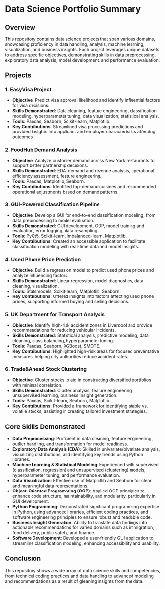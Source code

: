 # Data Science Portfolio Summary

## Overview
This repository contains data science projects that span various domains, showcasing proficiency in data handling, analysis, machine learning, visualization, and business insights. Each project leverages unique datasets to address specific objectives, demonstrating skills in data preprocessing, exploratory data analysis, model development, and performance evaluation.

## Projects

### 1. EasyVisa Project
- **Objective**: Predict visa approval likelihood and identify influential factors for visa decisions.
- **Skills Demonstrated**: Data cleaning, feature engineering, classification modeling, hyperparameter tuning, data visualization, statistical analysis.
- **Tools**: Pandas, Seaborn, Scikit-learn, Matplotlib.
- **Key Contributions**: Streamlined visa processing predictions and provided insights into applicant and employer characteristics affecting outcomes.

### 2. FoodHub Demand Analysis
- **Objective**: Analyze customer demand across New York restaurants to support better partnership decisions.
- **Skills Demonstrated**: EDA, demand and revenue analysis, operational efficiency assessment, feature engineering.
- **Tools**: Pandas, Matplotlib, Seaborn.
- **Key Contributions**: Identified top-demand cuisines and recommended operational adjustments based on demand patterns.

### 3. GUI-Powered Classification Pipeline
- **Objective**: Develop a GUI for end-to-end classification modeling, from data preprocessing to model evaluation.
- **Skills Demonstrated**: GUI development, OOP, model training and evaluation, error logging, data resampling.
- **Tools**: PyQt5, Scikit-learn, Imbalanced-learn, Matplotlib.
- **Key Contributions**: Created an accessible application to facilitate classification modeling with real-time data and model insights.

### 4. Used Phone Price Prediction
- **Objective**: Build a regression model to predict used phone prices and analyze influencing factors.
- **Skills Demonstrated**: Linear regression, model diagnostics, data cleaning, visualization.
- **Tools**: Statsmodels, Scikit-learn, Matplotlib, Seaborn.
- **Key Contributions**: Offered insights into factors affecting used phone prices, supporting informed buying and selling decisions.

### 5. UK Department for Transport Analysis
- **Objective**: Identify high-risk accident zones in Liverpool and provide recommendations for reducing vehicular incidents.
- **Skills Demonstrated**: Statistical analysis, predictive modeling, data cleaning, class balancing, hyperparameter tuning.
- **Tools**: Pandas, Seaborn, XGBoost, SMOTE.
- **Key Contributions**: Highlighted high-risk areas for focused preventative measures, helping city authorities reduce accident rates.

### 6. Trade&Ahead Stock Clustering
- **Objective**: Cluster stocks to aid in constructing diversified portfolios with minimal correlation.
- **Skills Demonstrated**: Cluster analysis, feature engineering, unsupervised learning, business insight generation.
- **Tools**: Pandas, Scikit-learn, Seaborn, Matplotlib.
- **Key Contributions**: Provided a framework for identifying stable vs. volatile stocks, assisting in creating tailored investment strategies.

## Core Skills Demonstrated
- **Data Preprocessing**: Proficient in data cleaning, feature engineering, outlier handling, and transformation for model readiness.
- **Exploratory Data Analysis (EDA)**: Skilled in univariate/bivariate analysis, visualizing distributions, and identifying key trends using Python libraries.
- **Machine Learning & Statistical Modeling**: Experienced with supervised (classification, regression) and unsupervised (clustering) models, hyperparameter tuning, and performance evaluation.
- **Data Visualization**: Effective use of Matplotlib and Seaborn for clear and meaningful data representations.
- **Object-Oriented Programming (OOP)**: Applied OOP principles to enhance code structure, maintainability, and modularity, particularly in GUI development.
- **Python Programming**: Demonstrated significant programming expertise in Python, using advanced libraries, efficient coding practices, and software engineering principles to ensure robust and readable code.
- **Business Insight Generation**: Ability to translate data findings into actionable recommendations for varied domains such as immigration, food delivery, public safety, and finance.
- **Software Development**: Developed a user-friendly GUI application to streamline classification modeling, enhancing accessibility and usability.

## Conclusion
This repository shows a wide array of data science skills and competencies, from technical coding practices and data handling to advanced modeling and recommendations as a result of gleaning insights from the data.
